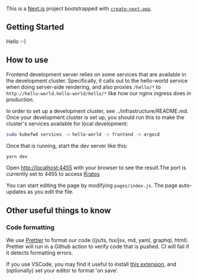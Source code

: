 This is a [Next.js](https://nextjs.org/) project bootstrapped with [`create-next-app`](https://github.com/zeit/next.js/tree/canary/packages/create-next-app).

## Getting Started
Hello :-)

## How to use

Frontend development server relies on some services that are available in the development cluster. Specifically, it calls out to the hello-world service when doing server-side rendering, and also proxies `/hello/*` to `http://hello-world.hello-world/hello/*` like how our nginx ingress does in production.

In order to set up a development cluster, see ../infrastructure/README.md. Once your development cluster is set up, you should run this to make the cluster's services available for local development:

```bash
sudo kubefwd services -n hello-world -n frontend -n argocd
```

Once that is running, start the dev server like this:

```bash
yarn dev
```

Open [http://localhost:4455](http://localhost:4455) with your browser to see the result.The port is currently set to 4455 to access [Kratos](https://www.ory.sh/kratos/docs/quickstart)

You can start editing the page by modifying `pages/index.js`. The page auto-updates as you edit the file.

## Other useful things to know

### Code formatting

We use [Prettier](https://prettier.io/) to format our code ((js/ts, tsx/jsx, md, yaml, graphql, html). Prettier will run in a Github action to verify code that is pushed. CI will fail if it detects formatting errors.

If you use VSCode, you may find it useful to install [this extension](https://marketplace.visualstudio.com/items?itemName=esbenp.prettier-vscode), and (optionally) set your editor to format 'on save'.
